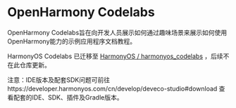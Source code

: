 # OpenHarmony Codelabs

OpenHarmony Codelabs旨在向开发人员展示如何通过趣味场景来展示如何使用OpenHarmony能力的示例应用程序文档教程。

HarmonyOS Codelabs 已迁移至 [HarmonyOS / harmonyos_codelabs](http://https://gitee.com/harmonyos/harmonyos_codelabs) ，后续不在此仓库更新。

注意：IDE版本及配套SDK问题可前往https://developer.harmonyos.com/cn/develop/deveco-studio#download 查看配套的IDE、SDK、插件及Gradle版本。